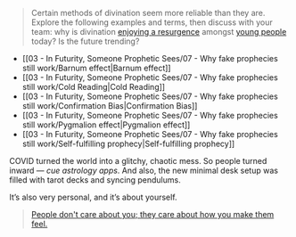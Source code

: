 > Certain methods of divination seem more reliable than they are. Explore the following examples and terms, then discuss with your team: why is divination [enjoying a resurgence](https://abcnews.go.com/GMA/Living/interest-spirituality-witchcraft-rise-amid-covid-19-tiktok/story?id=83268461) amongst [young people](https://www.uscannenbergmedia.com/2022/02/12/the-art-of-fortunetelling-from-tradition-to-pop-culture/) today? Is the future trending?

- [[03 - In Futurity, Someone Prophetic Sees/07 - Why fake prophecies still work/Barnum effect\|Barnum effect]]
- [[03 - In Futurity, Someone Prophetic Sees/07 - Why fake prophecies still work/Cold Reading\|Cold Reading]]
- [[03 - In Futurity, Someone Prophetic Sees/07 - Why fake prophecies still work/Confirmation Bias\|Confirmation Bias]]
- [[03 - In Futurity, Someone Prophetic Sees/07 - Why fake prophecies still work/Pygmalion effect\|Pygmalion effect]]
- [[03 - In Futurity, Someone Prophetic Sees/07 - Why fake prophecies still work/Self-fulfilling prophecy\|Self-fulfilling prophecy]]


COVID turned the world into a glitchy, chaotic mess. So people turned inward — *cue astrology apps*. And also, the new minimal desk setup was filled with tarot decks and syncing pendulums.

It’s also very personal, and it’s about yourself.

> [People don't care about you; they care about how you make them feel.](https://www.reddit.com/r/socialskills/comments/1d91a2t/debate_people_dont_care_about_you_they_care_about/)
